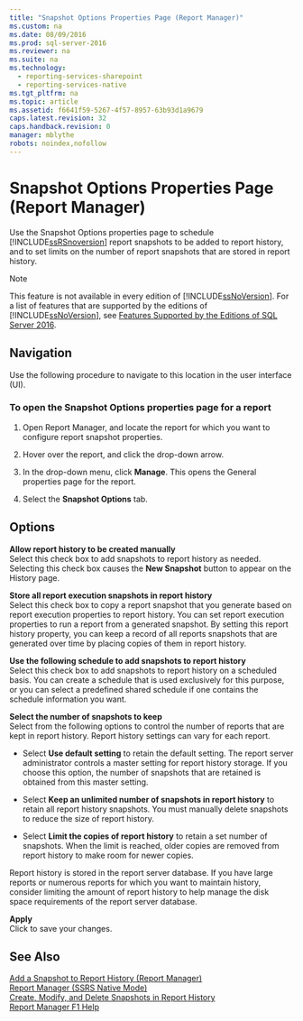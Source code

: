```yaml
---
title: "Snapshot Options Properties Page (Report Manager)"
ms.custom: na
ms.date: 08/09/2016
ms.prod: sql-server-2016
ms.reviewer: na
ms.suite: na
ms.technology: 
  - reporting-services-sharepoint
  - reporting-services-native
ms.tgt_pltfrm: na
ms.topic: article
ms.assetid: f6641f59-5267-4f57-8957-63b93d1a9679
caps.latest.revision: 32
caps.handback.revision: 0
manager: mblythe
robots: noindex,nofollow
---
```

# Snapshot Options Properties Page (Report Manager)
Use the Snapshot Options properties page to schedule [!INCLUDE[ssRSnoversion](../../Topics/TopicNameContainA/tokens/ssRSnoversion_md.md)] report snapshots to be added to report history, and to set limits on the number of report snapshots that are stored in report history.  
  
> [!NOTE]  
>  This feature is not available in every edition of [!INCLUDE[ssNoVersion](../../Topics/TopicNameContainA/tokens/ssNoVersion_md.md)]. For a list of features that are supported by the editions of [!INCLUDE[ssNoVersion](../../Topics/TopicNameContainA/tokens/ssNoVersion_md.md)], see [Features Supported by the Editions of SQL Server 2016](../../Topics/TopicNameNotContainA/Features-Supported-by-the-Editions-of-SQL-Server-2016.md).  
  
## Navigation  
 Use the following procedure to navigate to this location in the user interface (UI).  
  
### To open the Snapshot Options properties page for a report  
  
1.  Open Report Manager, and locate the report for which you want to configure report snapshot properties.  
  
2.  Hover over the report, and click the drop-down arrow.  
  
3.  In the drop-down menu, click **Manage**. This opens the General properties page for the report.  
  
4.  Select the **Snapshot Options** tab.  
  
## Options  
 **Allow report history to be created manually**  
 Select this check box to add snapshots to report history as needed. Selecting this check box causes the **New Snapshot** button to appear on the History page.  
  
 **Store all report execution snapshots in report history**  
 Select this check box to copy a report snapshot that you generate based on report execution properties to report history. You can set report execution properties to run a report from a generated snapshot. By setting this report history property, you can keep a record of all reports snapshots that are generated over time by placing copies of them in report history.  
  
 **Use the following schedule to add snapshots to report history**  
 Select this check box to add snapshots to report history on a scheduled basis. You can create a schedule that is used exclusively for this purpose, or you can select a predefined shared schedule if one contains the schedule information you want.  
  
 **Select the number of snapshots to keep**  
 Select from the following options to control the number of reports that are kept in report history. Report history settings can vary for each report.  
  
-   Select **Use default setting** to retain the default setting. The report server administrator controls a master setting for report history storage. If you choose this option, the number of snapshots that are retained is obtained from this master setting.  
  
-   Select **Keep an unlimited number of snapshots in report history** to retain all report history snapshots. You must manually delete snapshots to reduce the size of report history.  
  
-   Select **Limit the copies of report history** to retain a set number of snapshots. When the limit is reached, older copies are removed from report history to make room for newer copies.  
  
 Report history is stored in the report server database. If you have large reports or numerous reports for which you want to maintain history, consider limiting the amount of report history to help manage the disk space requirements of the report server database.  
  
 **Apply**  
 Click to save your changes.  
  
## See Also  
 [Add a Snapshot to Report History (Report Manager)](../../Topics/TopicNameContainA/Add-a-Snapshot-to-Report-History--Report-Manager-.md)   
 [Report Manager  (SSRS Native Mode)](../../Topics/TopicNameNotContainA/Report-Manager---SSRS-Native-Mode-.md)   
 [Create, Modify, and Delete Snapshots in Report History](../../Topics/TopicNameNotContainA/Create--Modify--and-Delete-Snapshots-in-Report-History.md)   
 [Report Manager F1 Help](../../Topics/TopicNameNotContainA/Report-Manager-F1-Help.md)